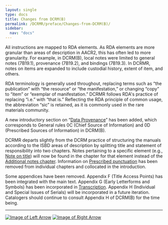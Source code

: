 ```yaml
---
layout: single
type: docs
title: Changes from DCRM(B)
permalink: /DCRMR/preface/Changes-from-DCRM(B)/
sidebar:
  nav: "docs"
---
```


All instructions are mapped to RDA elements. As RDA elements are more granular than areas of description in AACR2, this has often led to more granularity. For example, in DCRM(B), local notes were limited to general notes (7B19.1), provenance (7B19.2), and bindings (7B19.3). In DCRMR, notes on items are expanded to include custodial history, extent of item, and others. 

RDA terminology is generally used throughout, replacing terms such as “the publication” with “the resource” or “the manifestation,” or changing “copy” to “item” or “exemplar of manifestation.” DCRMR follows RDA's practice of replacing “i.e.” with “that is.” Reflecting the RDA principle of common usage, the abbreviation “sic” is retained, as it is commonly used in the rare materials community.

A new introductory section on “[Data Provenance](/DCRMR/general-rules/Data-provenance/)” has been added, which corresponds to General rules 0C (Chief Source of Information) and 0D (Prescribed Sources of Information) in DCRM(B). 

DCRMR departs slightly from the DCRM practice of structuring the manuals according to the ISBD areas of description by splitting title and statement of responsibility into two chapters. Notes pertaining to a specific element (e.g., [Note on title](/DCRMR/title/Note-on-title/)) will now be found in the chapter for that element instead of the [Additional notes chapter](/DCRMR/additional-notes/). Information on [Prescribed punctuation](/DCRMR/general-rules/Prescribed-punctuation/) has been removed from individual chapters and collocated in the introduction.

Some appendices have been removed. Appendix F (Title Access Points) has been integrated with the main text. Appendix G (Early Letterforms and Symbols) has been incorporated in [Transcription](/DCRMR/general-rules/Transcription/). Appendix H (Individual and Special Issues of Serials) will be incorporated in a future iteration. Catalogers should continue to consult Appendix H of DCRM(B) for the time being.

---

[![Image of Left Arrow](https://rbms-bsc.github.io/DCRMR/assets/pictures/navigation/Arrow_Left.png "Background")](/DCRMR/preface/Background/) [![Image of Right Arrow](https://rbms-bsc.github.io/DCRMR/assets/pictures/navigation/Arrow_Right.png "Future work")](/DCRMR/preface/Future-work/)